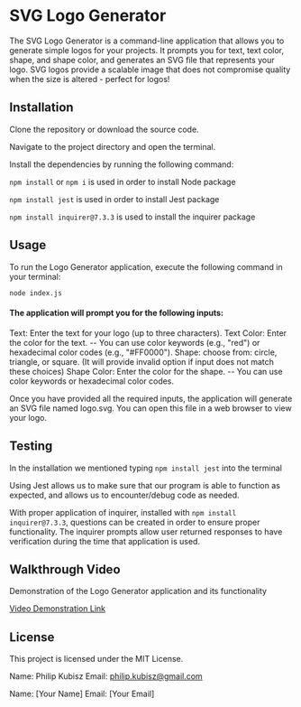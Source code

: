# SVG Logo Generator
The SVG Logo Generator is a command-line application that allows you to generate simple logos for your projects. It prompts you for text, text color, shape, and shape color, and generates an SVG file that represents your logo. SVG logos provide a scalable image that does not compromise quality when the size is altered - perfect for logos!

## Installation
Clone the repository or download the source code.

Navigate to the project directory and open the terminal.

Install the dependencies by running the following command:

`npm install` or `npm i` is used in order to install Node package

`npm install jest` is used in order to install Jest package

`npm install inquirer@7.3.3` is used to install the inquirer package

## Usage
To run the Logo Generator application, execute the following command in your terminal:

`node index.js`

#### The application will prompt you for the following inputs:

Text: Enter the text for your logo (up to three characters).
Text Color: Enter the color for the text. -- You can use color keywords (e.g., "red") or hexadecimal color codes (e.g., "#FF0000").
Shape: choose from: circle, triangle, or square. (It will provide invalid option if input does not match these choices)
Shape Color: Enter the color for the shape. -- You can use color keywords or hexadecimal color codes.


Once you have provided all the required inputs, the application will generate an SVG file named logo.svg. You can open this file in a web browser to view your logo.

## Testing

In the installation we mentioned typing `npm install jest` into the terminal

Using Jest allows us to make sure that our program is able to function as expected, and allows us to encounter/debug code as needed.

With proper application of inquirer, installed with `npm install inquirer@7.3.3`, questions can be created in order to ensure proper functionality. The inquirer prompts allow user returned responses to have verification during the time that application is used.


## Walkthrough Video
Demonstration of the Logo Generator application and its functionality

[Video Demonstration Link](https://watch.screencastify.com/v/5BK2NkDiDTd5DdDTkCeB)

## License
This project is licensed under the MIT License.


Name: Philip Kubisz
Email: philip.kubisz@gmail.com


Name: [Your Name]
Email: [Your Email]